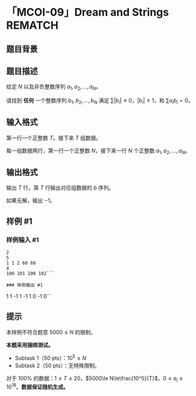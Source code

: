 # 「MCOI-09」Dream and Strings REMATCH

## 题目背景



## 题目描述

给定 $N$ 以及非负整数序列 $a_1,a_2,\dots,a_N$。

请找到 **任何** 一个整数序列 $b_1,b_2,\dots,b_N$ 满足 $\sum |b_i|\neq 0$，$|b_i|\le 1$，和 $\sum a_ib_i=0$。

## 输入格式

第一行一个正整数 $T$。接下来 $T$ 组数据。

每一组数据两行，第一行一个正整数 $N$，接下来一行 $N$ 个正整数 $a_1,a_2,\dots,a_N$。

## 输出格式

输出 $T$ 行，第 $T$ 行输出对应组数据的 $b$ 序列。

如果无解，输出 $-1$。

## 样例 #1

### 样例输入 #1
```
2
5
1 1 2 60 60
4
100 101 100 102```

### 样例输出 #1

```
1 1 -1 1 -1
1 0 -1 0```

## 提示

本样例不符合题意 $5000\le N$ 的限制。

**本题采用捆绑测试。**

 - Subtask 1（50 pts）：$10^5\le N$
 - Subtask 2（50 pts）：无特殊限制。

对于 $100\%$ 的数据：$1\le T\le 20$，$5000\le N\le\frac{10^5}{T}$，$0\le a_i\le 10^{18}$。**数据保证随机生成。**
